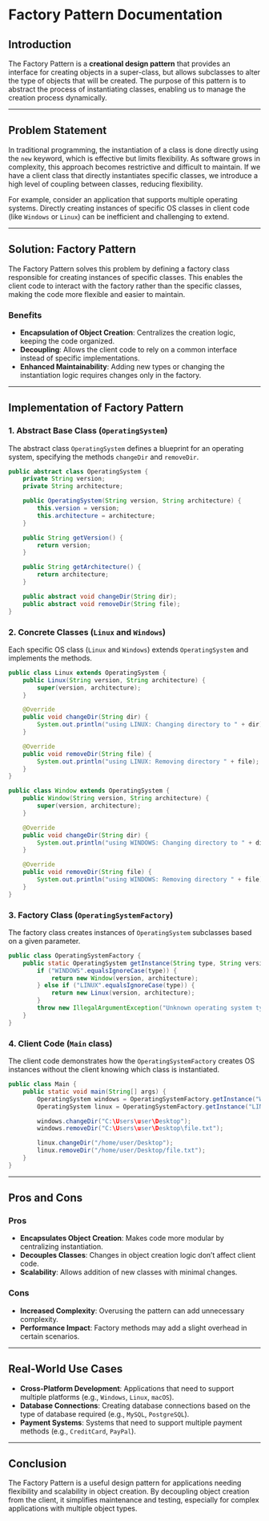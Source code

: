 
# Factory Pattern Documentation

## Introduction
The Factory Pattern is a **creational design pattern** that provides an interface for creating objects in a super-class, but allows subclasses to alter the type of objects that will be created. The purpose of this pattern is to abstract the process of instantiating classes, enabling us to manage the creation process dynamically.

---

## Problem Statement
In traditional programming, the instantiation of a class is done directly using the `new` keyword, which is effective but limits flexibility. As software grows in complexity, this approach becomes restrictive and difficult to maintain. If we have a client class that directly instantiates specific classes, we introduce a high level of coupling between classes, reducing flexibility.

For example, consider an application that supports multiple operating systems. Directly creating instances of specific OS classes in client code (like `Windows` or `Linux`) can be inefficient and challenging to extend.

---

## Solution: Factory Pattern
The Factory Pattern solves this problem by defining a factory class responsible for creating instances of specific classes. This enables the client code to interact with the factory rather than the specific classes, making the code more flexible and easier to maintain.

### Benefits
- **Encapsulation of Object Creation**: Centralizes the creation logic, keeping the code organized.
- **Decoupling**: Allows the client code to rely on a common interface instead of specific implementations.
- **Enhanced Maintainability**: Adding new types or changing the instantiation logic requires changes only in the factory.

---

## Implementation of Factory Pattern

### 1. Abstract Base Class (`OperatingSystem`)
The abstract class `OperatingSystem` defines a blueprint for an operating system, specifying the methods `changeDir` and `removeDir`.

```java
public abstract class OperatingSystem {
    private String version;
    private String architecture;

    public OperatingSystem(String version, String architecture) {
        this.version = version;
        this.architecture = architecture;
    }

    public String getVersion() {
        return version;
    }

    public String getArchitecture() {
        return architecture;
    }

    public abstract void changeDir(String dir);
    public abstract void removeDir(String file);
}
```

### 2. Concrete Classes (`Linux` and `Windows`)
Each specific OS class (`Linux` and `Windows`) extends `OperatingSystem` and implements the methods.

```java
public class Linux extends OperatingSystem {
    public Linux(String version, String architecture) {
        super(version, architecture);
    }

    @Override
    public void changeDir(String dir) {
        System.out.println("using LINUX: Changing directory to " + dir);
    }

    @Override
    public void removeDir(String file) {
        System.out.println("using LINUX: Removing directory " + file);
    }
}

public class Window extends OperatingSystem {
    public Window(String version, String architecture) {
        super(version, architecture);
    }

    @Override
    public void changeDir(String dir) {
        System.out.println("using WINDOWS: Changing directory to " + dir);
    }

    @Override
    public void removeDir(String file) {
        System.out.println("using WINDOWS: Removing directory " + file);
    }
}
```

### 3. Factory Class (`OperatingSystemFactory`)
The factory class creates instances of `OperatingSystem` subclasses based on a given parameter.

```java
public class OperatingSystemFactory {
    public static OperatingSystem getInstance(String type, String version, String architecture) {
        if ("WINDOWS".equalsIgnoreCase(type)) {
            return new Window(version, architecture);
        } else if ("LINUX".equalsIgnoreCase(type)) {
            return new Linux(version, architecture);
        }
        throw new IllegalArgumentException("Unknown operating system type.");
    }
}
```

### 4. Client Code (`Main` class)
The client code demonstrates how the `OperatingSystemFactory` creates OS instances without the client knowing which class is instantiated.

```java
public class Main {
    public static void main(String[] args) {
        OperatingSystem windows = OperatingSystemFactory.getInstance("WINDOWS", "10", "64-bit");
        OperatingSystem linux = OperatingSystemFactory.getInstance("LINUX", "Ubuntu", "64-bit");

        windows.changeDir("C:\Users\user\Desktop");
        windows.removeDir("C:\Users\user\Desktop\file.txt");

        linux.changeDir("/home/user/Desktop");
        linux.removeDir("/home/user/Desktop/file.txt");
    }
}
```

---

## Pros and Cons

### Pros
- **Encapsulates Object Creation**: Makes code more modular by centralizing instantiation.
- **Decouples Classes**: Changes in object creation logic don’t affect client code.
- **Scalability**: Allows addition of new classes with minimal changes.

### Cons
- **Increased Complexity**: Overusing the pattern can add unnecessary complexity.
- **Performance Impact**: Factory methods may add a slight overhead in certain scenarios.

---

## Real-World Use Cases
- **Cross-Platform Development**: Applications that need to support multiple platforms (e.g., `Windows`, `Linux`, `macOS`).
- **Database Connections**: Creating database connections based on the type of database required (e.g., `MySQL`, `PostgreSQL`).
- **Payment Systems**: Systems that need to support multiple payment methods (e.g., `CreditCard`, `PayPal`).

---

## Conclusion
The Factory Pattern is a useful design pattern for applications needing flexibility and scalability in object creation. By decoupling object creation from the client, it simplifies maintenance and testing, especially for complex applications with multiple object types.

